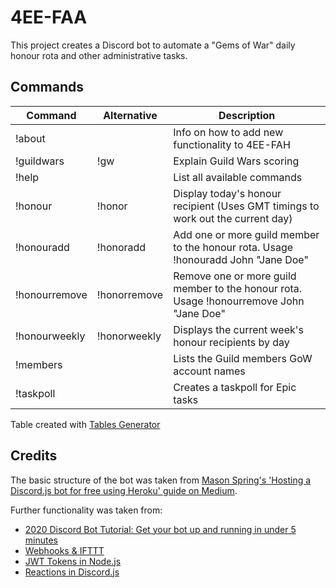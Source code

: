 # 4EE-FAA

This project creates a Discord bot to automate a "Gems of War" daily honour rota and other administrative tasks.

## Commands

| Command       | Alternative  | Description                                                                               |
|---------------|--------------|-------------------------------------------------------------------------------------------|
| !about        |              | Info on how to add new functionality to 4EE-FAH                                           |
| !guildwars    | !gw          | Explain Guild Wars scoring                                                                |
| !help         |              | List all available commands                                                               |
| !honour       | !honor       | Display today's honour recipient (Uses GMT timings to work out the current day)           |
| !honouradd    | !honoradd    | Add one or more guild member to the honour rota. Usage !honouradd John "Jane Doe"         |
| !honourremove | !honorremove | Remove one or more guild member to the honour rota. Usage !honourremove John \"Jane Doe\" |
| !honourweekly | !honorweekly | Displays the current week's honour recipients by day                                      |
| !members      |              | Lists the Guild members GoW account names                                                 |
| !taskpoll     |              | Creates a taskpoll for Epic tasks                                                         |

Table created with [Tables Generator](https://www.tablesgenerator.com/markdown_tables)

## Credits

The basic structure of the bot was taken from [Mason Spring's 'Hosting a Discord.js bot for free using Heroku' guide on Medium](https://medium.com/@mason.spr/hosting-a-discord-js-bot-for-free-using-heroku-564c3da2d23f).

Further functionality was taken from:
* [2020 Discord Bot Tutorial: Get your bot up and running in under 5 minutes](https://codeburst.io/discord-bot-tutorial-2020-a8a2e37e347c)
* [Webhooks & IFTTT](https://www.reddit.com/r/discordapp/comments/82klp3/bot_that_regularly_announces_messages/)
* [JWT Tokens in Node.js](https://www.sohamkamani.com/blog/javascript/2019-03-29-node-jwt-authentication/)
* [Reactions in Discord.js](https://discordjs.guide/popular-topics/reactions.html#custom-emojis)